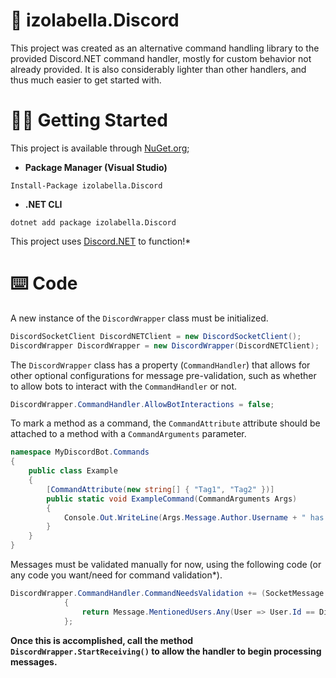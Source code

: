 # 💞 izolabella.Discord

This project was created as an alternative command handling library to the provided Discord.NET command handler, mostly for custom behavior not already provided.
It is also considerably lighter than other handlers, and thus much easier to get started with.

# 👩‍💻 Getting Started
This project is available through [NuGet.org](https://www.nuget.org/packages/izolabella.Discord/);
- __Package Manager (Visual Studio)__
```
Install-Package izolabella.Discord
```
- __.NET CLI__
```
dotnet add package izolabella.Discord
```
This project uses [Discord.NET](https://www.nuget.org/packages/Discord.Net/) to function!*

# ⌨️ Code
A new instance of the `DiscordWrapper` class must be initialized.
```cs
DiscordSocketClient DiscordNETClient = new DiscordSocketClient();
DiscordWrapper DiscordWrapper = new DiscordWrapper(DiscordNETClient);
```

The `DiscordWrapper` class has a property (`CommandHandler`) that allows for other optional configurations for message pre-validation, such as whether to allow bots
to interact with the `CommandHandler` or not.
```cs
DiscordWrapper.CommandHandler.AllowBotInteractions = false;
```

To mark a method as a command, the `CommandAttribute` attribute should be attached to a method with a `CommandArguments` parameter.
```cs
namespace MyDiscordBot.Commands
{
    public class Example
    {
        [CommandAttribute(new string[] { "Tag1", "Tag2" })]
        public static void ExampleCommand(CommandArguments Args)
        {
            Console.Out.WriteLine(Args.Message.Author.Username + " has fired this command!");
        }
    }
}
```
Messages must be validated manually for now, using the following code (or any code you want/need for command validation*).
```cs
DiscordWrapper.CommandHandler.CommandNeedsValidation += (SocketMessage Message, CommandAttribute Attr) =>
            {
                return Message.MentionedUsers.Any(User => User.Id == DiscordClient.CurrentUser.Id) && Attr.Tags.Any(Tag => Message.Content.ToLower().Contains(Tag.ToLower()));
            };
```

**Once this is accomplished, call the method `DiscordWrapper.StartReceiving()` to allow the handler to begin processing messages.**
